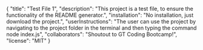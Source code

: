 {
	"title": "Test File 1",
	"description": "This project is a test file, to ensure the functionality of the README generator.",
	"installation": "No installation, just download the project.",
	"userInstructions": "The user can use the project by navigating to the project folder in the terminal and then typing the command node index.js",
	"collaborators": "Shoutout to GT Coding Bootcamp!",
	"license": "MIT"
}
